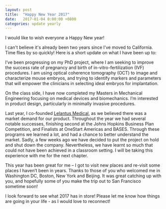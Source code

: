 ```yaml
---
layout: post
title:  "Happy New Year 2017"
date:   2017-01-04 0:00:00 +0800
categories: update yearly
---
```


I would like to wish everyone a Happy New year!

I can't believe it's already been two years since I’ve moved to California. Time flies by so quickly! Here is a short update on what I have been up to:

I’ve been progressing on my PhD project, where I am seeking to improve the success rate of pregnancy and birth of in-vitro-fertilization (IVF) procedures. I am using optical coherence tomography (OCT) to image and characterize mouse embryos, and trying to identify markers and parameters that will empower the clinicians in selecting ideal embryos for implantation.

On the class side, I have now completed my Masters in Mechanical Engineering focusing on medical devices and biomechanics. I’m interested in product design, particularly in minimally invasive procedures.

Last year, I co-founded [Lelantus Medical](www.lelantusmed.com), as we believed there was a market demand for our product. Throughout the year we had several notable successes, finishing second at the Johns Hopkins Business Plan Competition, and Finalists at OneStart Americas and BASES. Through these programs we learned a lot, and had a chance to better understand the market. Sadly, a few weeks ago we have decided to put the project on hold and shut down the company. Nevertheless, we have learnt so much that could not have been achieved in a classroom setting. I will be taking this experience with me for the next chapter.

This year has been great for me – I got to visit new places and re-visit some places I haven’t been in years. Thanks to those of you who welcomed me in Washington DC, Boston, New York and Beijing. It was great catching up with you, and hopefully some of you make the trip out to San Francisco sometime soon!

I look forward to see what 2017 has in store!
Please let me know how things are going in your life - as I would love to reconnect!